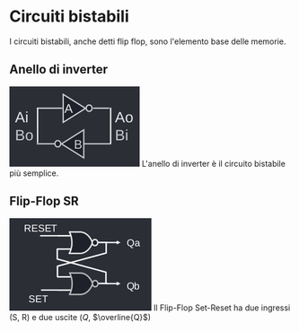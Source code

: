 # Circuiti bistabili
I circuiti bistabili, anche detti flip flop, sono l'elemento base delle memorie.
## Anello di inverter
![alt text](../img/lezione_03.md/image-1.png)
L'anello di inverter è il circuito bistabile più semplice.
## Flip-Flop SR
![alt text](../img/lezione_03.md/image-2.png)
Il Flip-Flop Set-Reset ha due ingressi (S, R) e due uscite ($Q$, $\overline{Q}$)